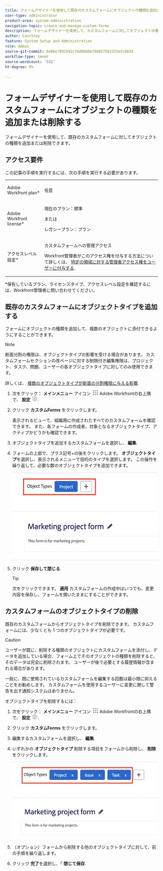 ```yaml
---
title: フォームデザイナーを使用して既存のカスタムフォームにオブジェクトの種類を追加または削除する
user-type: administrator
product-area: system-administration
navigation-topic: create-and-manage-custom-forms
description: フォームデザイナーを使用して、カスタムフォームに対してオブジェクトの種類を追加または削除できます。
author: Courtney
feature: System Setup and Administration
role: Admin
source-git-commit: 6e06e7892542c7dd96b6bf8b857583333efc883d
workflow-type: tm+mt
source-wordcount: '532'
ht-degree: 0%

---
```



# フォームデザイナーを使用して既存のカスタムフォームにオブジェクトの種類を追加または削除する

フォームデザイナーを使用して、既存のカスタムフォームに対してオブジェクトの種類を追加または削除できます。

## アクセス要件

この記事の手順を実行するには、次の手順を実行する必要があります。

<table style="table-layout:auto"> 
 <col> 
 <col> 
 <tbody> 
  <tr data-mc-conditions=""> 
   <td role="rowheader"> <p>Adobe Workfront plan*</p> </td> 
   <td>任意</td> 
  </tr> 
  <tr> 
   <td role="rowheader">Adobe Workfront license*</td> 
   <td>
   <p>現在のプラン：標準</p>
   <p>または</p>
   <p>レガシープラン：プラン</p></td> 
  </tr> 
  <tr data-mc-conditions=""> 
   <td role="rowheader">アクセスレベル設定*</td> 
   <td><p>カスタムフォームへの管理アクセス</p> <p>Workfront管理者がこのアクセス権を付与する方法について詳しくは、 <a href="/help/quicksilver/administration-and-setup/add-users/configure-and-grant-access/grant-users-admin-access-certain-areas.md" class="MCXref xref">特定の領域に対する管理者アクセス権をユーザーに付与する</a>.</p></td> 
  </tr>  
 </tbody> 
</table>

&#42;保有しているプラン、ライセンスタイプ、アクセスレベル設定を確認するには、Workfront管理者に問い合わせてください。

## 既存のカスタムフォームにオブジェクトタイプを追加する

フォームにオブジェクトの種類を追加して、複数のオブジェクトに添付できるようにすることができます。

>[!NOTE]
>
>断面分割の権限は、オブジェクトタイプの影響を受ける場合があります。 カスタムフォームセクションの改ページに対する制限付き編集権限は、プロジェクト、タスク、問題、ユーザーの各オブジェクトタイプに対してのみ使用できます。
>
>詳しくは、 [複数のオブジェクトタイプが断面の分割権限に与える影響](/help/quicksilver/administration-and-setup/customize-workfront/create-manage-custom-forms/form-designer/design-a-form/organize-a-form.md#how-multiple-object-types-can-affect-section-break-permissions).


1. 次をクリック： **メインメニュー** アイコン ![](assets/main-menu-icon.png) Adobe Workfrontの右上隅で、 **設定** ![](assets/gear-icon-settings.png).

1. クリック **カスタムForms** をクリックします。

   表示されるビューで、組織用に作成されたすべてのカスタムフォームを確認できます。 また、各フォームの作成者、対象となるオブジェクトタイプ、アクティブかどうかも確認できます。

1. オブジェクトタイプを追加するカスタムフォームを選択し、 **編集**.

1. フォームの上部で、プラス記号+の後をクリックします。 **オブジェクトタイプ**&#x200B;を選択し、表示されるメニューで目的のタイプを選択します。 この操作を繰り返して、必要な数のオブジェクトタイプを追加できます。

   ![](assets/add-new-object.png)

1. クリック **保存して閉じる**.

   >[!TIP]
   >
   >次をクリックできます。 **適用** カスタムフォームの作成中はいつでも、変更内容を保存し、フォームを開いたままにすることができます。

## カスタムフォームのオブジェクトタイプの削除

既存のカスタムフォームからオブジェクトタイプを削除できます。 カスタムフォームには、少なくとも 1 つのオブジェクトタイプが必要です。

>[!CAUTION]
>
>ユーザーが既に、削除する種類のオブジェクトにカスタムフォームを添付し、データを追加している場合、フォーム上でそのオブジェクトの種類を削除すると、そのデータは完全に削除されます。 ユーザーが後で必要とする履歴情報が含まれる場合があります。
>
>一般に、既に使用されているカスタムフォームを編集する回数は最小限に抑えることをお勧めします。 カスタムフォームを使用するユーザーに変更に関して警告を出す通知システムはありません。

オブジェクトタイプを削除するには：

1. 次をクリック： **メインメニュー** アイコン ![](assets/main-menu-icon.png) Adobe Workfrontの右上隅で、 **設定** ![](assets/gear-icon-settings.png).

1. クリック **カスタムForms** をクリックします。
1. 編集するカスタムフォームを選択し、 **編集**.
1. いずれかの **オブジェクトタイプ** 削除する項目をフォームから削除し、 **削除** をクリックします。

   ![](assets/delete-object-types.png)

1. （オプション）フォームから削除する他のオブジェクトタイプに対して、前の手順を繰り返します。
1. クリック **完了**&#x200B;を選択し、「 **閉じて保存**.
